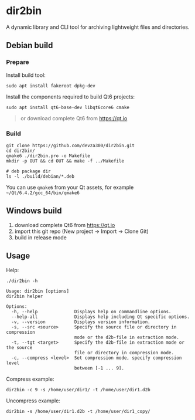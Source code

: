 # dir2bin

A dynamic library and CLI tool for archiving lightweight files and directories.

## Debian build

### Prepare

Install build tool:
```
sudo apt install fakeroot dpkg-dev
```

Install the components required to build Qt6 projects:
```
sudo apt install qt6-base-dev libqt6core6 cmake
```

> or download complete Qt6 from https://qt.io

### Build

```
git clone https://github.com/devza300/dir2bin.git
cd dir2bin/
qmake6 ./dir2bin.pro -o Makefile
mkdir -p OUT && cd OUT && make -f ../Makefile

# deb package dir
ls -l ./build/debian/*.deb
```

You can use `qmake6` from your Qt assets, for example `~/Qt/6.4.2/gcc_64/bin/qmake6`

## Windows build

1. download complete Qt6 from https://qt.io
2. import this git repo (New project -> Import -> Clone Git)
3. build in release mode

## Usage

Help:
```
./dir2bin -h

Usage: dir2bin [options]
dir2bin helper

Options:
  -h, --help              Displays help on commandline options.
  --help-all              Displays help including Qt specific options.
  -v, --version           Displays version information.
  -s, --src <source>      Specify the source file or directory in compression
                          mode or the d2b-file in extraction mode.
  -t, --tgt <target>      Specify the d2b-file in extraction mode or the source
                          file or directory in compression mode.
  -c, --compress <level>  Set compression mode, specify compression level
                          between [-1 ... 9].
```

Compress example:
```
dir2bin -c 9 -s /home/user/dir1/ -t /home/user/dir1.d2b
```

Uncompress example:
```
dir2bin -s /home/user/dir1.d2b -t /home/user/dir1_copy/
```
